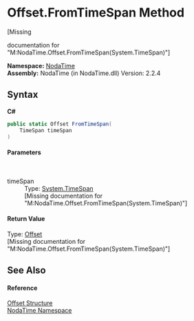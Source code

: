 # Offset.FromTimeSpan Method 
 

\[Missing <summary> documentation for "M:NodaTime.Offset.FromTimeSpan(System.TimeSpan)"\]

**Namespace:**&nbsp;<a href="N_NodaTime">NodaTime</a><br />**Assembly:**&nbsp;NodaTime (in NodaTime.dll) Version: 2.2.4

## Syntax

**C#**<br />
``` C#
public static Offset FromTimeSpan(
	TimeSpan timeSpan
)
```


#### Parameters
&nbsp;<dl><dt>timeSpan</dt><dd>Type: <a href="http://msdn2.microsoft.com/en-us/library/269ew577" target="_blank">System.TimeSpan</a><br />\[Missing <param name="timeSpan"/> documentation for "M:NodaTime.Offset.FromTimeSpan(System.TimeSpan)"\]</dd></dl>

#### Return Value
Type: <a href="T_NodaTime_Offset">Offset</a><br />\[Missing <returns> documentation for "M:NodaTime.Offset.FromTimeSpan(System.TimeSpan)"\]

## See Also


#### Reference
<a href="T_NodaTime_Offset">Offset Structure</a><br /><a href="N_NodaTime">NodaTime Namespace</a><br />